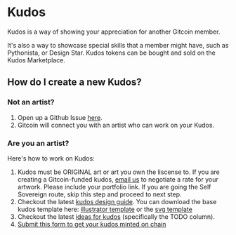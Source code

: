 # Kudos

Kudos is a way of showing your appreciation for another Gitcoin member.

It's also a way to showcase special skills that a member might have, such as Pythonista, or Design Star. Kudos tokens can be bought and sold on the Kudos Marketplace.

## How do I create a new Kudos?

### Not an artist?

1. Open up a Github Issue [here](https://github.com/gitcoinco/kudosbadges/issues/new).
2. Gitcoin will connect you with an artist who can work on your Kudos.

### Are you an artist?

Here's how to work on Kudos:

1. Kudos must be ORIGINAL art or art you own the liscense to. If you are creating a Gitcoin-funded kudos, [email us](mailto:founders@gitcoin.co) to negotiate a rate for your artwork. Please include your portfolio link. If you are going the Self Sovereign route, skip this step and proceed to next step.
2. Checkout the latest [kudos design guide](https://github.com/gitcoinco/creative/blob/master/Product/kudos_guide/kudosguide_latest.pdf). You can download the base kudos template here: [illustrator template](https://github.com/gitcoinco/kudosbadges/raw/master/kudos_template.ai) or the [svg template](https://github.com/gitcoinco/kudosbadges/blob/master/kudos_template.svg)
3. Checkout the latest [ideas for kudos](https://github.com/gitcoinco/kudosbadges/projects/1) \(specifically the TODO column\).
4. [Submit this form to get your kudos minted on chain](https://gitcoin.co/kudos/new)


